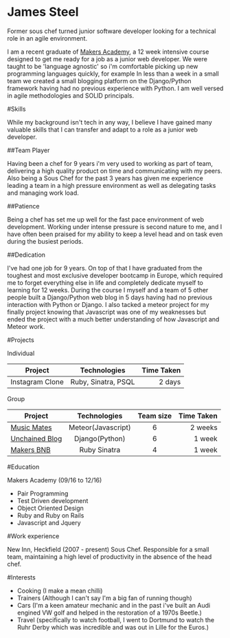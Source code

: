 # James Steel

Former sous chef turned junior software developer looking for a technical role in an agile environment.

I am a recent graduate of [Makers Academy](http://www.makersacademy.com/), a 12 week intensive course designed to get me ready for a job as a junior web developer. We were taught to be 'language agnostic' so i'm comfortable picking up new programming languages quickly, for example In less than a week in a small team we created a small blogging platform on the Django/Python framework having had no previous experience with Python. I am well versed in agile methodologies and SOLID principals. 

#Skills

While my background isn't tech in any way, I believe I have gained many valuable skills that I can transfer and adapt to a role as a junior web developer.

##Team Player

Having been a chef for 9 years i'm very used to working as part of team, delivering a high quality product on time and communicating with my peers. Also being a Sous Chef for the past 3 years has given me experience leading a team in a high pressure environment as well as delegating tasks and managing work load.

##Patience

Being a chef has set me up well for the fast pace environment of web development. Working under intense pressure is second nature to me, and I have often been praised for my ability to keep a level head and on task even during the busiest periods.  

##Dedication

I've had one job for 9 years. On top of that I have graduated from the toughest and most exclusive developer bootcamp in Europe, which required me to forget everything else in life and completely dedicate myself to learning for 12 weeks. During the course I myself and a team of 5 other people built a Django/Python web blog in 5 days having had no previous interaction with Python or Django. I also tacked a meteor project for my finally project knowing that Javascript was one of my weaknesses but ended the project with a much better understanding of how Javascript and Meteor work.

#Projects

Individual

|Project        | Technologies      | Time Taken |
|-------------- |:-----------------:|-----------:|
|Instagram Clone| Ruby, Sinatra, PSQL | 2 days   |

Group

|Project       | Technologies      | Team size | Time Taken |
|--------------|:-----------------:|:---------:|-----------:|
|[Music Mates](https://github.com/Tomy8s/music_mates)   | Meteor(Javascript)|     6     | 2 weeks    |
|[Unchained Blog](https://github.com/Swinston88/unchained_blog)| Django(Python)    |     6     | 1 week     |
|[Makers BNB](https://github.com/James-SteelX/makersbnb)    | Ruby Sinatra      |     4     | 1 week     |

#Education

Makers Academy (09/16 to 12/16)

- Pair Programming
- Test Driven development
- Object Oriented Design
- Ruby and Ruby on Rails
- Javascript and Jquery


#Work experience

New Inn, Heckfield (2007 - present)
Sous Chef. Responsible for a small team, maintaining a high level of productivity in the absence of the head chef.

#Interests

* Cooking (I make a mean chilli)
* Trainers (Although I can't say I'm a big fan of running though)
* Cars (I'm a keen amateur mechanic and in the past i've built an Audi engined VW golf and helped in the restoration of a 1970s Beetle.)
* Travel (specifically to watch football, I went to Dortmund to watch the Ruhr Derby which was incredible and was out in Lille for the Euros.)
